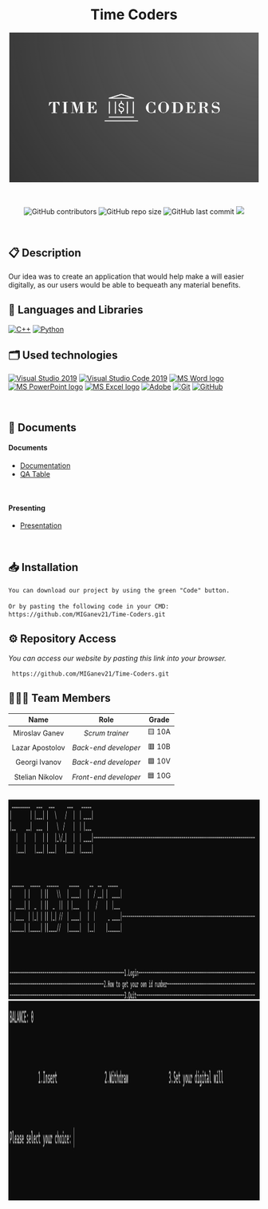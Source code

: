 <h1 align="center">Time Coders</h1>

<p align = "center">
 <img height="300" width="500" src = "My-Digital-Will-Project/Images/Logo.png" alt = "logo">
</p>

<br>

<p align = "center">
  <img alt="GitHub contributors" src="https://img.shields.io/github/contributors/MIGanev21/Time-Coders?style=flat-square">
  <img alt="GitHub repo size" src="https://img.shields.io/github/repo-size/MIGanev21/Time-Coders?style=flat-square">
  <img alt="GitHub last commit" src="https://img.shields.io/github/last-commit/MIGanev21/Time-Coders?style=flat-square">
  <img src="https://img.shields.io/github/languages/count/MIGanev21/Time-Coders?style=flat-square">
</p> 

## 📋 Description
Our idea was to create an application that would help make a will easier digitally, as our users would be able to bequeath any material benefits.

## 🚀 Languages and Libraries
<p align="left">
  <a href="https://www.cplusplus.com/"><img src="https://img.icons8.com/color/48/000000/c-plus-plus-logo.png" alt="C++"/></a>
  <a href="https://www.python.org/"><img src="https://upload.wikimedia.org/wikipedia/commons/thumb/c/c3/Python-logo-notext.svg/800px-Python-logo-notext.svg.png" alt="Python" height=48px width=48px/></a> 

</p>

## 🗂 Used technologies
<p align="left">
  <a href="https://visualstudio.microsoft.com/"><img src="https://img.icons8.com/fluency/48/000000/visual-studio.png" alt="Visual Studio 2019"/></a>
  <a href="https://code.visualstudio.com/"><img src="https://img.icons8.com/color/48/null/visual-studio-code-2019.png" alt="Visual Studio Code 2019"/></a>
  <a href="https://www.microsoft.com/en-ww/microsoft-365/word"><img src="https://img.icons8.com/fluency/48/000000/microsoft-word-2019.png" alt="MS Word logo" width=48px /></a>
  <a href="https://www.microsoft.com/en-us/microsoft-365/powerpoint"><img src="https://img.icons8.com/fluency/48/000000/microsoft-powerpoint-2019.png" alt="MS PowerPoint logo" width=48px /></a>
  <a href="https://www.microsoft.com/en-us/microsoft-365/excel"><img src="https://img.icons8.com/fluency/48/000000/microsoft-excel-2019.png" alt="MS Excel logo"/></a>
  <a href="https://www.adobe.com/"><img src="https://img.icons8.com/color/48/null/adobe-illustrator--v1.png" alt="Adobe"/></a>
  <a href="https://git-scm.com/"><img src="https://img.icons8.com/color/48/000000/git.png" alt="Git"/></a>
  <a href="https://git-scm.com/"><img src="https://cdn-icons-png.flaticon.com/512/25/25231.png" alt="GitHub" heigh=48px width=48px/></a>
</p> 

## 📝 Documents
 
<h4>Documents</h4>
  <ul>
    <li><a href="My-Digital-Will-Project/Documentation/Time Coders_documentation.docx">Documentation</a></li>
    <li><a href="">QA Table</a></li>
  </ul> 
<h4>Presenting</h4>
  <ul>    
    <li><a href="My-Digital-Will-Project/Documentation/Time Coders_presentation.pptx">Presentation</a></li>
  </ul> 
   


## 📥 Installation
```
You can download our project by using the green "Code" button.

Or by pasting the following code in your CMD: https://github.com/MIGanev21/Time-Coders.git

```

## ⚙ Repository Access

*You can access our website by pasting this link into your browser.*
```
 https://github.com/MIGanev21/Time-Coders.git
```

## 👨🏻‍💻 Team Members

| **Name** | **Role** | **Grade** |
| :---:   | :---: | :---: |
| Miroslav Ganev | *Scrum trainer* | 🟨 10A |
| Lazar Apostolov | *Back-end developer*  | 🟥 10B |
| Georgi Ivanov | *Back-end developer*  | 🟩 10V |
| Stelian Nikolov |  *Front-end developer*  | 🟦 10G |


## 

<img height="400" width="850" src = "My-Digital-Will-Project/Images/App_image_MainMenu.png"/>
<img height="400" width="850" src = "My-Digital-Will-Project/Images/App_image_SelctionPage.png"/>
